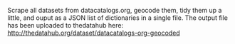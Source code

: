 Scrape all datasets from datacatalogs.org, geocode them, tidy them up a little,
and ouput as a JSON list of dictionaries in a single file. The output file has
been uploaded to thedatahub here:
<http://thedatahub.org/dataset/datacatalogs-org-geocoded>
